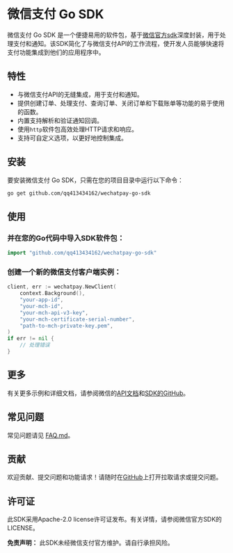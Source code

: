 # 微信支付 Go SDK


微信支付 Go SDK 是一个便捷易用的软件包，基于[微信官方sdk](https://github.com/wechatpay-apiv3/wechatpay-go)深度封装，用于处理支付和通知。该SDK简化了与微信支付API的工作流程，使开发人员能够快速将支付功能集成到他们的应用程序中。

## 特性

- 与微信支付API的无缝集成，用于支付和通知。
- 提供创建订单、处理支付、查询订单、关闭订单和下载账单等功能的易于使用的函数。
- 内置支持解析和验证通知回调。
- 使用`http`软件包高效处理HTTP请求和响应。
- 支持可自定义选项，以更好地控制集成。

## 安装

要安装微信支付 Go SDK，只需在您的项目目录中运行以下命令：

```sh
go get github.com/qq413434162/wechatpay-go-sdk
```
## 使用
### 并在您的Go代码中导入SDK软件包：
```go
import "github.com/qq413434162/wechatpay-go-sdk"
```
### 创建一个新的微信支付客户端实例：
```go
client, err := wechatpay.NewClient(
    context.Background(),
    "your-app-id",
    "your-mch-id",
    "your-mch-api-v3-key",
    "your-mch-certificate-serial-number",
    "path-to-mch-private-key.pem",
)
if err != nil {
    // 处理错误
}
```

## 更多
有关更多示例和详细文档，请参阅微信的[API文档](https://pay.weixin.qq.com/wiki/doc/apiv3/apis/index.shtml)和[SDK的GitHub](https://github.com/wechatpay-apiv3/wechatpay-go)。

## 常见问题
常见问题请见 [FAQ.md](https://github.com/wechatpay-apiv3/wechatpay-go/blob/main/FAQ.md)。

## 贡献
欢迎贡献、提交问题和功能请求！请随时在[GitHub](https://github.com/qq413434162/wechatpay-go-sdk)上打开拉取请求或提交问题。

## 许可证
此SDK采用Apache-2.0 license许可证发布。有关详情，请参阅微信官方SDK的LICENSE。

**免责声明：** 此SDK未经微信支付官方维护。请自行承担风险。